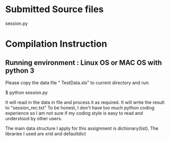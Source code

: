 # Submitted Source files

session.py

# Compilation Instruction

## Running environment : Linux OS or MAC OS with python 3


Please copy the data file " TestData.xls" to current directory and run:

$ python session.py

It will read in the data in file and process it as required. It will wrtie the result to "session_rec.txt"
To be honest, I don't have too much python coding experience so I am not sure if my coding style is easy to read and understood by other users.

The main data structure I apply for this assignment is dictionary(list). The libraries I used are xrld and defaultdict
